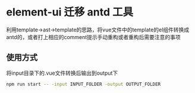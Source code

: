 # element-ui 迁移 antd 工具
利用template->ast->template的思路，将vue文件中的template的el组件转换成antd的，或者打上相应的comment提示手动重构或者重构后需要注意的事项

## 使用方式
将input目录下的.vue文件转换后输出到output下

```bash
npm run start -- -input INPUT_FOLDER -output OUTPUT_FOLDER
```
